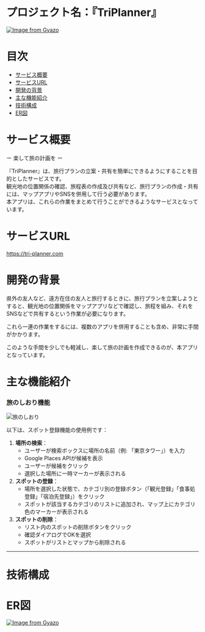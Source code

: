 # プロジェクト名：『TriPlanner』
[![Image from Gyazo](https://i.gyazo.com/749d4812c5339c4a0f21a20b8a7d901f.png)](https://gyazo.com/749d4812c5339c4a0f21a20b8a7d901f)  


# 目次
- [サービス概要](#サービス概要)
- [サービスURL](#サービスURL)
- [開発の背景](#開発の背景)
- [主な機能紹介](#主な機能紹介)
- [技術構成](#技術構成)
- [ER図](#ER図)

  
# サービス概要
ー 楽して旅の計画を ー

『TriPlanner』は、旅行プランの立案・共有を簡単にできるようにすることを目的としたサービスです。  
観光地の位置関係の確認、旅程表の作成及び共有など、旅行プランの作成・共有には、マップアプリやSNSを併用して行う必要があります。  
本アプリは、これらの作業をまとめて行うことができるようなサービスとなっています。  

  
# サービスURL
https://tri-planner.com 

  
# 開発の背景
県外の友人など、遠方在住の友人と旅行するときに、旅行プランを立案しようとすると、観光地の位置関係をマップアプリなどで確認し、旅程を組み、それをSNSなどで共有するという作業が必要になります。

これら一連の作業をするには、複数のアプリを併用することも含め、非常に手間がかかります。

このような手間を少しでも軽減し、楽して旅の計画を作成できるのが、本アプリとなっています。
# 主な機能紹介
### 旅のしおり機能

![旅のしおり](https://i.gyazo.com/656ddad4c768ccc65a00e89ee79a06f0.gif)  


以下は、スポット登録機能の使用例です：

1. **場所の検索**：
    - ユーザーが検索ボックスに場所の名前（例: 「東京タワー」）を入力
    - Google Places APIが候補を表示
    - ユーザーが候補をクリック
    - 選択した場所に一時マーカーが表示される
2. **スポットの登録**：
    - 場所を選択した状態で、カテゴリ別の登録ボタン（「観光登録」「食事処登録」「宿泊先登録」）をクリック
    - スポットが該当するカテゴリのリストに追加され、マップ上にカテゴリ色のマーカーが表示される
3. **スポットの削除**：
    - リスト内のスポットの削除ボタンをクリック
    - 確認ダイアログでOKを選択
    - スポットがリストとマップから削除される
---

# 技術構成
# ER図
[![Image from Gyazo](https://i.gyazo.com/befccf01be68495f70a6138f94106669.png)](https://gyazo.com/befccf01be68495f70a6138f94106669)
